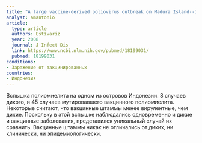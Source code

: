 ```yaml
---
title: "A large vaccine-derived poliovirus outbreak on Madura Island--Indonesia, 2005"
analyst: amantonio
article:
  type: article
  authors: Estívariz
  year: 2008
  journal: J Infect Dis
  link: https://www.ncbi.nlm.nih.gov/pubmed/18199031/
  pubmed: 18199031
conditions:
- Заражение от вакцинированных
countries:
- Индонезия
---
```


Вспышка полиомиелита на одном из островов Индонезии. 8 случаев дикого, и 45 случаев мутировавшего вакцинного полиомиелита.
Некоторые считают, что вакцинные штаммы менее вирулентные, чем дикие. Поскольку в этой вспышке наблюдались одновременно и дикие и вакцинные заболевания, представился уникальный случай их сравнить. Вакцинные штаммы никак не отличались от диких, ни клинически, ни эпидемиологически.
